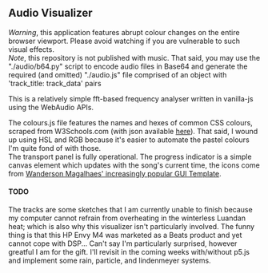 ## Audio Visualizer

_Warning_, this application features abrupt colour changes on the entire browser viewport. Please avoid watching if you are vulnerable to such visual effects.  
_Note_, this repository is not published with music. That said, you may use the "./audio/b64.py" script to encode audio files in Base64 and generate the required (and omitted) "./audio.js" file comprised of an object with 'track_title: track_data' pairs  



This is a relatively simple fft-based frequency analyser written in vanilla-js using the WebAudio APIs.  

The colours.js file features the names and hexes of common CSS colours, scraped from W3Schools.com (with json available [here](https://gist.github.com/kendfss/6a27250ee81df61115b1b6661818725a)).
That said, I wound up using HSL and RGB because it's easier to automate the pastel colours I'm quite fond of with those.  
The transport panel is fully operational. The progress indicator is a simple canvas element which updates with the song's current time, the icons come from [Wanderson Magalhaes' increasingly popular GUI Template](https://github.com/Wanderson-Magalhaes/Simple_PySide_Base).  


#### TODO
The tracks are some sketches that I am currently unable to finish because my computer cannot refrain from overheating in the winterless Luandan heat; which is also why this visualizer isn't particularly involved. The funny thing is that this HP Envy M4 was marketed as a Beats product and yet cannot cope with DSP... Can't say I'm particularly surprised, however greatful I am for the gift.
I'll revisit in the coming weeks with/without p5.js and implement some rain, particle, and lindenmeyer systems.  
